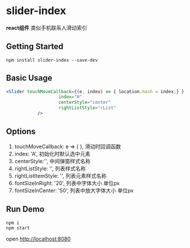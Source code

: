 # slider-index 
**react组件**
类似手机联系人滑动索引

## Getting Started

```shell
npm install slider-index --save-dev
```

## Basic Usage

```jsx harmony
<Slider touchMoveCallback={(e, index) => { location.hash = index;} }
                    index="H"
                    centerStyle="center"
                    rightListStyle="rList"
            />
```

## Options

1. touchMoveCallback: e => { }, 滑动时回调函数
1. index: 'A', 初始化时默认选中元素
2. centerStyle:'', 中间弹窗样式名称
3. rightListStyle: '', 列表样式名称
4. rightListItemStyle: '', 列表元素样式名称
5. fontSizeInRight: '20', 列表中字体大小 单位px
6. fontSizeInCenter: '50', 列表中放大字体大小 单位px

## Run Demo

```shell
npm i 
npm start
```
open [http://localhost:8080](http://localhost:8080)

